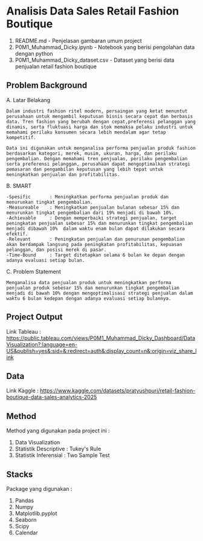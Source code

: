 # Analisis Data Sales Retail Fashion Boutique 
1. README.md - Penjelasan gambaran umum project
2. P0M1_Muhammad_Dicky.ipynb - Notebook yang berisi pengolahan data dengan python
3. P0M1_Muhammad_Dicky_dataset.csv - Dataset yang berisi data penjualan retail fashion boutique

## Problem Background
A. Latar Belakang 

    Dalam industri fashion ritel modern, persaingan yang ketat menuntut perusahaan untuk mengambil keputusan bisnis secara cepat dan berbasis data. Tren fashion yang berubah dengan cepat,preferensi pelanggan yang dinamis, serta fluktuasi harga dan stok memaksa pelaku industri untuk memahami perilaku konsumen secara lebih mendalam agar tetap kompetitif.

    Data ini digunakan untuk menganalisa performa penjualan produk fashion berdasarkan kategori, merek, musim, ukuran, harga, dan perilaku pengembalian. Dengan memahami tren penjualan, perilaku pengembalian serta preferensi pelanggan, perusahaan dapat mengoptimalkan strategi pemasaran dan pengambilan keputusan yang lebih tepat untuk meningkatkan penjualan dan profitabilitas.

B. SMART 

    -Spesific       : Meningkatkan performa penjualan produk dan menurunkan tingkat pengembalian.
    -Measureable    : Meningkatkan penjualan bulanan sebesar 15% dan menurunkan tingkat pengembalian dari 19% menjadi di bawah 10%.
    -Achievable     : Dengan memperbaiki strategi penjualan, target peningkatan penjualan sebesar 15% dan menurunkan tingkat pengembalian menjadi dibawah 10%  dalam waktu enam bulan dapat dilakukan secara efektif.
    -Relevant       : Peningkatan penjualan dan penurunan pengembalian akan berdampak langsung pada peningkatan profitabilitas, kepuasan pelanggan, dan posisi merek di pasar.
    -Time-Bound     : Target ditetapkan selama 6 bulan ke depan dengan adanya evaluasi setiap bulan.

C. Problem Statement

    Menganalisa data penjualan produk untuk meningkatkan performa penjualan produk sebesar 15% dan menurunkan tingkat pengembalian  menjadi di bawah 10% dengan mengoptimalisasi strategi penjualan dalam waktu 6 bulan kedepan dengan adanya evaluasi setiap bulannya.

## Project Output
Link Tableau : https://public.tableau.com/views/P0M1_Muhammad_Dicky_Dashboard/DataVisualization?:language=en-US&publish=yes&:sid=&:redirect=auth&:display_count=n&:origin=viz_share_link

## Data
Link Kaggle : https://www.kaggle.com/datasets/pratyushpuri/retail-fashion-boutique-data-sales-analytics-2025


## Method
Method yang digunakan pada project ini :
1. Data Visualization
2. Statistik Descriptive : Tukey's Rule
3. Statistik Inferensial : Two Sample Test

## Stacks
Package yang digunakan : 
1. Pandas
2. Numpy
3. Matplotlib.pyplot
4. Seaborn
5. Scipy
6. Calendar


